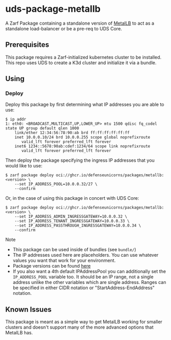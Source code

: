 # uds-package-metallb

A Zarf Package containing a standalone version of [MetalLB](https://metallb.org/) to act as a standalone load-balancer or be a pre-req to UDS Core.

## Prerequisites

This package requires a Zarf-initialized kubernetes cluster to be installed.  This repo uses UDS to create a K3d cluster and initialize it via a bundle.

## Using

### Deploy

Deploy this package by first determining what IP addresses you are able to use:

```shell
$ ip addr
1: eth0: <BROADCAST,MULTICAST,UP,LOWER_UP> mtu 1500 qdisc fq_codel state UP group default qlen 1000
    link/ether 12:34:56:78:90:ab brd ff:ff:ff:ff:ff:ff
    inet 10.0.0.10/24 brd 10.0.0.255 scope global noprefixroute
       valid_lft forever preferred_lft forever
    inet6 1234::5678:90ab:cdef:1234/64 scope link noprefixroute 
       valid_lft forever preferred_lft forever
```

Then deploy the package specifying the ingress IP addresses that you would like to use:

```shell
$ zarf package deploy oci://ghcr.io/defenseunicorns/packages/metallb:<version> \
    --set IP_ADDRESS_POOL=10.0.0.32/27 \
    --confirm
```

Or, in the case of using this package in concert with UDS Core:

```shell
$ zarf package deploy oci://ghcr.io/defenseunicorns/packages/metallb:<version> \
    --set IP_ADDRESS_ADMIN_INGRESSGATEWAY=10.0.0.32 \
    --set IP_ADDRESS_TENANT_INGRESSGATEWAY=10.0.0.33 \
    --set IP_ADDRESS_PASSTHROUGH_INGRESSGATEWAY=10.0.0.34 \
    --confirm
```

> [!NOTE]
>   - This package can be used inside of bundles (see `bundle/`)
>   - The IP addresses used here are placeholders. You can use whatever values you want that work for your environment.
>   - Package versions can be found [here](https://github.com/defenseunicorns/uds-package-metallb/pkgs/container/packages%2Fmetallb)
>   - If you also want a 4th default IPAddressPool you can additionally set the `IP_ADDRESS_POOL` variable too. It should be an IP range, not a single address unlike the other variables which are single address. Ranges can be specified in either CIDR notation or "StartAddress-EndAddress" notation.

## Known Issues

This package is meant as a simple way to get MetalLB working for smaller clusters and doesn't support many of the more advanced options that MetalLB has.
